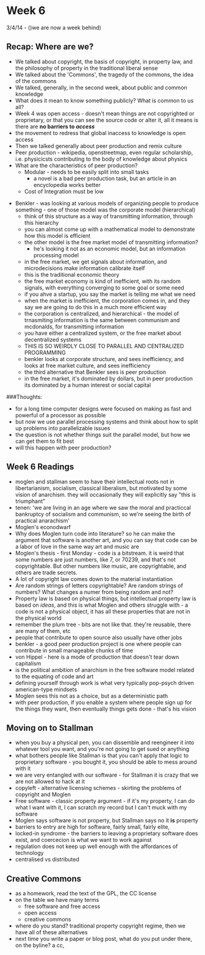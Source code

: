 # Week 6
3/4/14 - ()we are now a week behind)

## Recap: Where are we?
+ We talked about copyright, the basis of copyright, in property law, and the philosophy of property in the traditional liberal sense
+ We talked about the 'Commons', the tragedy of the commons, the idea of the commons
+ We talked, generally, in the second week, about public and common knowledge
+ What does it mean to know something publicly? What is common to us all?
+ Week 4 was open access - doesn't mean things are not copyrighted or proprietary, or that you can see the source code or alter it, all it means is there are **no barriers to _access_**
+ the movement to redress that global inaccess to knowledge is open access
+ Then we talked generally about peer production and remix culture
+ Peer production - wikipedia, openstreetmap, even regular scholarship, i.e. physicicsts contributing to the body of knowledge about physics
+ What are the characteristics of peer production?
	- Modular - needs to be easily split into small tasks
		- a novel is a bad peer production task, but an article in an encyclopedia works better
	- Cost of Integration must be low
- Benkler - was looking at various models of organizing people to produce something - one of those model was the corporate model (hierarchical)
	- think of this structure as a way of transmitting information, through this hierarchy
	- you can almost come up with a mathematical model to demonstrate how this model is efficient
	- the other model is the free market model of transmitting information?
		- he's looking it not as an economic model, but an information processing model
	- in the free market, we get signals about information, and microdecisions make information calibrate itself
	- this is the traditional economic theory
	- the free market economy is kind of inefficient, with its random signals, with everything converging to some goal or some need
	- if you ahve a startup, you say the market is telling me what we need
	- when the market is inefficient, the corporation comes in, and they say we are going to do this in a much more efficient way
	- the corporation is centralized, and hierarchical - the model of trnasmiting information is the same between communism and mcdonalds, for transmitting information
	- you have either a centralized system, or the free market about decentralized systems
	- THIS IS SO WEIRDLY CLOSE TO PARALLEL AND CENTRALIZED PROGRAMMING
	- benkler looks at corporate structure, and sees inefficiency, and looks at free market culture, and sees inefficiency
	- the third alternative that Benkler sees is peer production
	- in the free market, it's dominated by dollars, but in peer production its dominated by a human interest or social capital

###Thoughts:
- for a long time computer designs were focused on making as fast and powerful of a processor as possible
- but now we use parallel processing systems and think about how to split up problems into parallelizable issues
- the question is not whether things suit the parallel model, but how we can get them to fit best
- will this happen with peer production?

## Week 6 Readings
- moglen and stallman seem to have their intellectual roots not in libertarianism, socialism, classical liberalism, but motivated by some vision of anarchism. they will occasionally they will explicitly say "this is triumphant"
- tenen: 'we are living in an age where we saw the moral and practiccal bankruptcy of socialism and communism, so we're seeing the birth of practical anarachism'
- Moglen's econodwarf
- Why does Moglen turn code into literature? so he can make the argument that software is another art, and you can say that code can be a labor of love in the same way art and music are
- Moglen's thesis - first Monday - code is a bitstream. it is weird that some numbers are just numbers, like 7, or 70239, and that's not copyrightable. But other numbers like music, are copyrightable, and others are trade secrets.
- A lot of copyright law comes down to the material instantiation
- Are random strings of letters copyrightable? Are random strings of numbers? What changes a numer from being random and not?
- Property law is based on physical things, but intellectual property law is based on *ideas*, and this is what Moglen and others struggle with - a code is not a physical object, it has all these properties that are not in the physical world
- remember the plum tree - bits are not like that. they're reusable, there are many of them, etc
- people that contribute to open source also usually have other jobs
- benkler - a good peer production project is one where people can contribute in small manageable chunks of time
- von Hippel - here is a mode of production that doesn't tear down capitalism
- is the political ambition of anarchism in the free software model related to the equating of code and art
- defining yourself through work is what very typically pop-psych driven american-type mindsets
- Moglen sees this not as a choice, but as a deterministic path
- with peer production, if you enable a system where people sign up for the things they want, then eventually things gets done - that's his vision

## Moving on to Stallman
+ when you buy a physical pen, you can dissemble and reengineer it into whatever tool you want, and you're not going to get sued or anything
+ what bothers people like Stallman is that you can't apply that logic to proprietary software - you bought it, you should be able to mess around with it
+ we are very entangled with our software - for Stallman it is crazy that we are not allowed to hack at it
+ copyleft - alternative licensing schemes - skirting the problems of copyright and Moglen
+ Free software - classic property argument - if it's my property, I can do what I want with it, I can scratch my record but I can't muck with my software
+ Moglen says software is not property, but Stallman says no it **is** property
+ barriers to entry are high for software, fairly small, fairly elite, 
+ locked-in syndrome - the barriers to leaving a proprietary software does exist, and coercecion is what we want to work against
+ regulation does not keep up well enough with the affordances of technology
+ centralised vs distributed

## Creative Commons
- as a homework, read the text of the GPL, the CC license
- on the table we have many terms
	- free software and free access
	- open access
	- creative commons
- where do you stand? traditional property copyright regime, then we have all of these alternatives
- next time you write a paper or blog post, what do you put under there, on the byline? a cc, 


